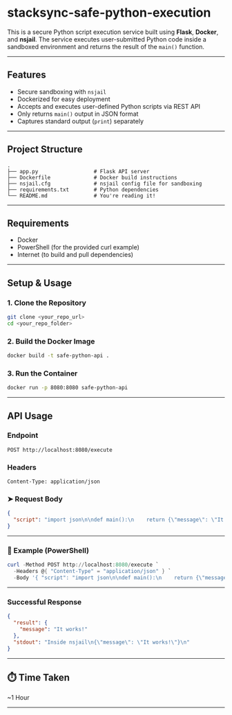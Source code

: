 # stacksync-safe-python-execution

This is a secure Python script execution service built using **Flask**, **Docker**, and **nsjail**. The service executes user-submitted Python code inside a sandboxed environment and returns the result of the `main()` function.

---

## Features

- Secure sandboxing with `nsjail`
- Dockerized for easy deployment
- Accepts and executes user-defined Python scripts via REST API
- Only returns `main()` output in JSON format
- Captures standard output (`print`) separately

---

## Project Structure

```
.
├── app.py                  # Flask API server
├── Dockerfile              # Docker build instructions
├── nsjail.cfg              # nsjail config file for sandboxing
├── requirements.txt        # Python dependencies
└── README.md               # You're reading it!
```

---

## Requirements

- Docker
- PowerShell (for the provided curl example)
- Internet (to build and pull dependencies)

---

## Setup & Usage

### 1. Clone the Repository

```bash
git clone <your_repo_url>
cd <your_repo_folder>
```

### 2. Build the Docker Image

```bash
docker build -t safe-python-api .
```

### 3. Run the Container

```bash
docker run -p 8080:8080 safe-python-api
```

---

## API Usage

### Endpoint

```
POST http://localhost:8080/execute
```

### Headers

```http
Content-Type: application/json
```

### ➤ Request Body

```json
{
  "script": "import json\n\ndef main():\n    return {\"message\": \"It works!\"}\n\nprint(\"Inside nsjail\")\nprint(json.dumps(main()))"
}
```

---

### 📘 Example (PowerShell)

```powershell
curl -Method POST http://localhost:8080/execute `
  -Headers @{ "Content-Type" = "application/json" } `
  -Body '{ "script": "import json\n\ndef main():\n    return {\"message\": \"It works!\"}\n\nprint(\"Inside nsjail\")\nprint(json.dumps(main()))" }'
```

---

### Successful Response

```json
{
  "result": {
    "message": "It works!"
  },
  "stdout": "Inside nsjail\n{\"message\": \"It works!\"}\n"
}
```

---

## ⏱️ Time Taken

~1 Hour

---
